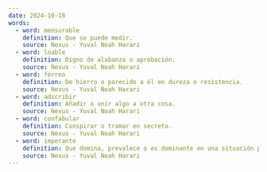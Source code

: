 ```yaml
---
date: 2024-10-18
words:
  - word: mensurable
    definition: Que se puede medir.
    source: Nexus - Yuval Noah Harari 
  - word: loable
    definition: Digno de alabanza o aprobación.
    source: Nexus - Yuval Noah Harari 
  - word: férreo
    definition: De hierro o parecido a él en dureza o resistencia.
    source: Nexus - Yuval Noah Harari 
  - word: adscribir
    definition: Añadir o unir algo a otra cosa.
    source: Nexus - Yuval Noah Harari 
  - word: confabular
    definition: Conspirar o tramar en secreto.
    source: Nexus - Yuval Noah Harari 
  - word: imperante
    definition: Que domina, prevalece o es dominante en una situación particular. 
    source: Nexus - Yuval Noah Harari 
---
```

